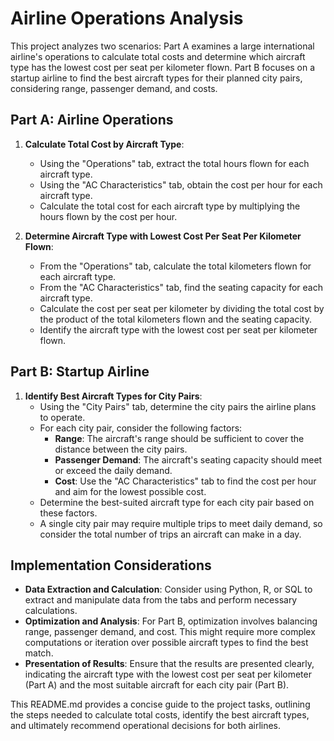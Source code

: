 # Airline Operations Analysis

This project analyzes two scenarios: Part A examines a large international airline's operations to calculate total costs and determine which aircraft type has the lowest cost per seat per kilometer flown. Part B focuses on a startup airline to find the best aircraft types for their planned city pairs, considering range, passenger demand, and costs.

## Part A: Airline Operations

1. **Calculate Total Cost by Aircraft Type**:
   - Using the "Operations" tab, extract the total hours flown for each aircraft type.
   - Using the "AC Characteristics" tab, obtain the cost per hour for each aircraft type.
   - Calculate the total cost for each aircraft type by multiplying the hours flown by the cost per hour.

2. **Determine Aircraft Type with Lowest Cost Per Seat Per Kilometer Flown**:
   - From the "Operations" tab, calculate the total kilometers flown for each aircraft type.
   - From the "AC Characteristics" tab, find the seating capacity for each aircraft type.
   - Calculate the cost per seat per kilometer by dividing the total cost by the product of the total kilometers flown and the seating capacity.
   - Identify the aircraft type with the lowest cost per seat per kilometer flown.

## Part B: Startup Airline

1. **Identify Best Aircraft Types for City Pairs**:
   - Using the "City Pairs" tab, determine the city pairs the airline plans to operate.
   - For each city pair, consider the following factors:
     - **Range**: The aircraft's range should be sufficient to cover the distance between the city pairs.
     - **Passenger Demand**: The aircraft's seating capacity should meet or exceed the daily demand.
     - **Cost**: Use the "AC Characteristics" tab to find the cost per hour and aim for the lowest possible cost.
   - Determine the best-suited aircraft type for each city pair based on these factors.
   - A single city pair may require multiple trips to meet daily demand, so consider the total number of trips an aircraft can make in a day.

## Implementation Considerations
- **Data Extraction and Calculation**: Consider using Python, R, or SQL to extract and manipulate data from the tabs and perform necessary calculations.
- **Optimization and Analysis**: For Part B, optimization involves balancing range, passenger demand, and cost. This might require more complex computations or iteration over possible aircraft types to find the best match.
- **Presentation of Results**: Ensure that the results are presented clearly, indicating the aircraft type with the lowest cost per seat per kilometer (Part A) and the most suitable aircraft for each city pair (Part B).

This README.md provides a concise guide to the project tasks, outlining the steps needed to calculate total costs, identify the best aircraft types, and ultimately recommend operational decisions for both airlines.
